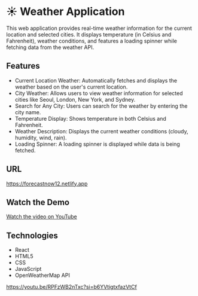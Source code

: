 # ☀️ Weather Application
This web application provides real-time weather information for the current location and selected cities. It displays temperature (in Celsius and Fahrenheit), weather conditions, and features a loading spinner while fetching data from the weather API.

## Features
* Current Location Weather: Automatically fetches and displays the weather based on the user's current location.
* City Weather: Allows users to view weather information for selected cities like Seoul, London, New York, and Sydney.
* Search for Any City: Users can search for the weather by entering the city name.
* Temperature Display: Shows temperature in both Celsius and Fahrenheit.
* Weather Description: Displays the current weather conditions (cloudy, humidity, wind, rain).
* Loading Spinner: A loading spinner is displayed while data is being fetched.
 
## URL
https://forecastnow12.netlify.app

## Watch the Demo

[Watch the video on YouTube](https://youtu.be/RPFzWB2nTxc?si=b6YVtigtxfazVtCf)

## Technologies
* React
* HTML5
* CSS
* JavaScript
* OpenWeatherMap API


https://youtu.be/RPFzWB2nTxc?si=b6YVtigtxfazVtCf
